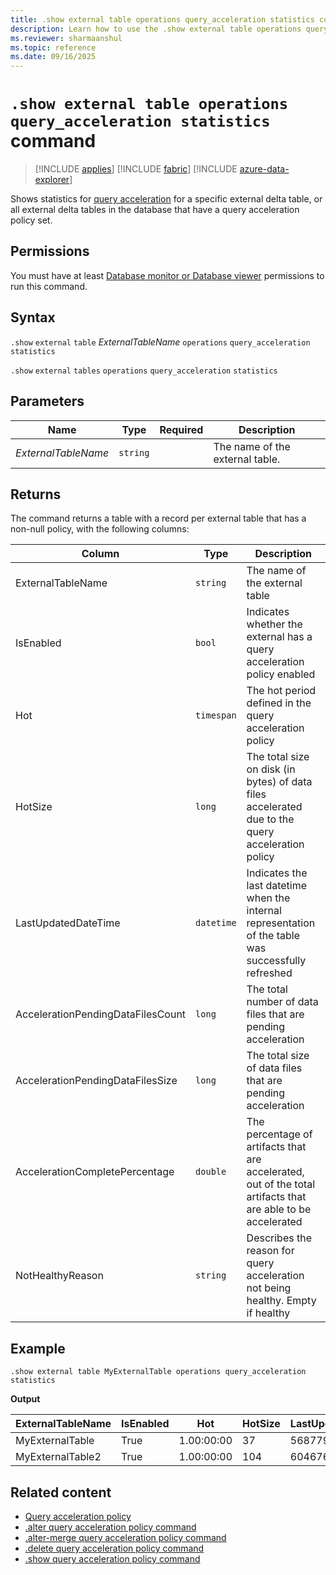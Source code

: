 ```yaml
---
title: .show external table operations query_acceleration statistics command
description: Learn how to use the .show external table operations query_acceleration statistics command to accelerate queries over external delta tables.
ms.reviewer: sharmaanshul
ms.topic: reference
ms.date: 09/16/2025
---
```

# `.show external table operations query_acceleration statistics` command

> [!INCLUDE [applies](../includes/applies-to-version/applies.md)] [!INCLUDE [fabric](../includes/applies-to-version/fabric.md)] [!INCLUDE [azure-data-explorer](../includes/applies-to-version/azure-data-explorer.md)]

Shows statistics for [query acceleration](query-acceleration-policy.md) for a specific external delta table, or all external delta tables in the database that have a query acceleration policy set.

## Permissions

You must have at least [Database monitor or Database viewer](../access-control/role-based-access-control.md) permissions to run this command.

## Syntax

`.show` `external` `table` *ExternalTableName* `operations` `query_acceleration` `statistics`

`.show` `external` `tables` `operations` `query_acceleration` `statistics`

## Parameters

| Name                | Type     | Required           | Description                     |
| ------------------- | -------- | ------------------ | ------------------------------- |
| *ExternalTableName* | `string` |  | The name of the external table. |

## Returns

The command returns a table with a record per external table that has a non-null policy, with the following columns:

| Column                            | Type       | Description                                                                                                  |
| --------------------------------- | ---------- | ------------------------------------------------------------------------------------------------------------ |
| ExternalTableName                 | `string`   | The name of the external table                                                                               |
| IsEnabled                         | `bool`     | Indicates whether the external has a query acceleration policy enabled                                       |
| Hot                               | `timespan` | The hot period defined in the query acceleration policy                                                      |
| HotSize                           | `long`     | The total size on disk (in bytes) of data files accelerated due to the query acceleration policy             |
| LastUpdatedDateTime               | `datetime` | Indicates the last datetime when the internal representation of the table was successfully refreshed         |
| AccelerationPendingDataFilesCount | `long`     | The total number of data files that are pending acceleration                                                 |
| AccelerationPendingDataFilesSize  | `long`     | The total size of data files that are pending acceleration                                                   |
| AccelerationCompletePercentage    | `double`   | The percentage of artifacts that are accelerated, out of the total artifacts that are able to be accelerated |
| NotHealthyReason                  | `string`   | Describes the reason for query acceleration not being healthy. Empty if healthy                              |

## Example

```Kusto
.show external table MyExternalTable operations query_acceleration statistics
```

**Output**

| ExternalTableName | IsEnabled | Hot | HotSize | LastUpdatedDateTime | AccelerationPendingDataFilesCount | AccelerationPendingDataFilesSize | AccelerationCompletePercentage | NotHealthyReason |
| --- | --- | --- | --- | --- | --- | --- | --- | --- |
| MyExternalTable | True | 1.00:00:00 | 37 | 56877928187 | 2024-08-13 19:54:47.5868860 | 0 | 100 | |
| MyExternalTable2 | True | 1.00:00:00 | 104 | 60467660293 | 2024-08-13 19:54:47.5868860 | 0 | 100 | |

## Related content

* [Query acceleration policy](query-acceleration-policy.md)
* [.alter query acceleration policy command](alter-query-acceleration-policy-command.md)
* [.alter-merge query acceleration policy command](alter-merge-query-acceleration-policy-command.md)
* [.delete query acceleration policy command](delete-query-acceleration-policy-command.md)
* [.show query acceleration policy command](show-query-acceleration-policy-command.md)
